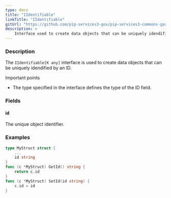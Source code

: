 ```yaml
---
type: docs
title: "IIdentifiable"
linkTitle: "IIdentifiable"
gitUrl: "https://github.com/pip-services3-gox/pip-services3-commons-gox"
description: > 
    Interface used to create data objects that can be uniquely idendified by an ID.
---
```


### Description

The `IIdentifiable[K any]` interface is used to create data objects that can be uniquely idendified by an ID.

Important points

- The type specified in the interface defines the type of the ID field.

### Fields

<span class="hide-title-link">

#### id
The unique object identifier.

### Examples
```go
type MyStruct struct {
	...
	id string
}
func (c *MyStruct) GetId() string {
	return c.id
}
func (c *MyStruct) SetId(id string) {
	c.id = id
}
```

</span>
